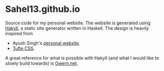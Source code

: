 # Sahel13.github.io

Source code for my personal website. The website is generated using
[Hakyll](https://jaspervdj.be/hakyll/index.html), a static site generator
written in Haskell. The design is heavily inspired from

- Ayush Singh's [personal website](https://github.com/11DE784A/11DE784A.github.io).
- [Tufte CSS](https://edwardtufte.github.io/tufte-css/).

A great reference for what is possible with Hakyll (and what I would like to _slowly_ build towards) is [Gwern.net](https://gwern.net/).
